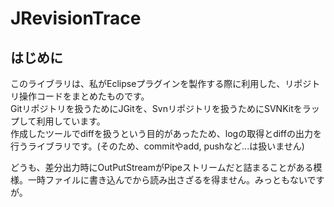# JRevisionTrace

## はじめに

このライブラリは、私がEclipseプラグインを製作する際に利用した、リポジトリ操作コードをまとめたものです。  
Gitリポジトリを扱うためにJGitを、Svnリポジトリを扱うためにSVNKitをラップして利用しています。  
作成したツールでdiffを扱うという目的があったため、logの取得とdiffの出力を行うライブラリです。(そのため、commitやadd, pushなど...は扱いません)

どうも、差分出力時にOutPutStreamがPipeストリームだと詰まることがある模様。一時ファイルに書き込んでから読み出さざるを得ません。みっともないですが。
